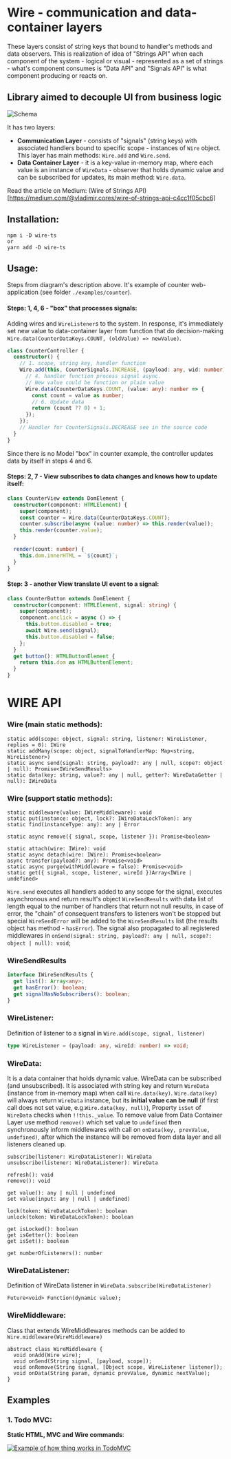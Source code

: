 # Wire - communication and data-container layers
These layers consist of string keys that bound to handler's methods and data observers. This is realization of idea of "Strings API" when each component of the system - logical or visual - represented as a set of strings - what's component consumes is "Data API" and "Signals API" is what component producing or reacts on.

## Library aimed to decouple UI from business logic
![Schema](https://github.com/WiresWare/wire_dart/raw/master/assets/wire-schema.jpeg)

It has two layers:
- **Communication Layer** - consists of "signals" (string keys) with associated handlers bound to specific scope - instances of `Wire` object. This layer has main methods: `Wire.add` and `Wire.send`.
- **Data Container Layer** - it is a key-value in-memory map, where each value is an instance of `WireData` - observer that holds dynamic value and can be subscribed for updates, its main method: `Wire.data`.

Read the article on Medium: (Wire of Strings API)[https://medium.com/@vladimir.cores/wire-of-strings-api-c4cc1f05cbc6]

## Installation:
```
npm i -D wire-ts
or
yarn add -D wire-ts
```

## Usage:

Steps from diagram's description above. It's example of counter web-application (see folder `./examples/counter`).

#### Steps: 1, 4, 6 - "box" that processes signals:
Adding wires and `WireListener`s to the system. In response, it's immediately set new value to data-container layer from function that do decision-making `Wire.data(CounterDataKeys.COUNT, (oldValue) => newValue)`.

```typescript
class CounterController {
  constructor() {
    // 1. scope, string key, handler function
    Wire.add(this, CounterSignals.INCREASE, (payload: any, wid: number) => {
      // 4. handler function process signal async. 
      // New value could be function or plain value
      Wire.data(CounterDataKeys.COUNT, (value: any): number => {
        const count = value as number;
        // 6. Update data
        return (count ?? 0) + 1;
      });
    });
    // Handler for CounterSignals.DECREASE see in the source code
  }
}
```

Since there is no Model "box" in counter example, the controller updates data by itself in steps 4 and 6.

#### Steps: 2, 7 - View subscribes to data changes and knows how to update itself:

```typescript
class CounterView extends DomElement {
  constructor(component: HTMLElement) {
    super(component);
    const counter = Wire.data(CounterDataKeys.COUNT);
    counter.subscribe(async (value: number) => this.render(value));
    this.render(counter.value);
  }

  render(count: number) {
    this.dom.innerHTML = `${count}`;
  }
}
```

#### Step: 3 - another View translate UI event to a signal:
```typescript
class CounterButton extends DomElement {
  constructor(component: HTMLElement, signal: string) {
    super(component);
    component.onclick = async () => {
      this.button.disabled = true;
      await Wire.send(signal);
      this.button.disabled = false;
    };
  }
  get button(): HTMLButtonElement {
    return this.dom as HTMLButtonElement;
  }
}
```

# WIRE API
### Wire (main static methods):
```
static add(scope: object, signal: string, listener: WireListener, replies = 0): IWire
static addMany(scope: object, signalToHandlerMap: Map<string, WireListener>)
static async send(signal: string, payload?: any | null, scope?: object | null): Promise<IWireSendResults>
static data(key: string, value?: any | null, getter?: WireDataGetter | null): IWireData
```
### Wire (support static methods):
```
static middleware(value: IWireMiddleware): void
static put(instance: object, lock?: IWireDataLockToken): any
static find(instanceType: any): any | Error

static async remove({ signal, scope, listener }): Promise<boolean> 

static attach(wire: IWire): void
static async detach(wire: IWire): Promise<boolean>
async transfer(payload?: any): Promise<void>
static async purge(withMiddleware = false): Promise<void>
static get({ signal, scope, listener, wireId })Array<IWire | undefined>
```
`Wire.send` executes all handlers added to any scope for the signal, executes asynchronous and return result's object `WireSendResults` with data list of length equal to the number of handlers that return not null results, in case of error, the "chain" of consequent transfers to listeners won't be stopped but special `WireSendError` will be added to the `WireSendResults` list (the results object has method - `hasError`). The signal also propagated to all registered middlewares in `onSend(signal: string, payload?: any | null, scope?: object | null): void`;

### WireSendResults
```typescript
interface IWireSendResults {
  get list(): Array<any>;
  get hasError(): boolean;
  get signalHasNoSubscribers(): boolean;
}
```

### WireListener<T>:
Definition of listener to a signal in `Wire.add(scope, signal, listener)`
```typescript
type WireListener = (payload: any, wireId: number) => void;
```

### WireData<T>:
It is a data container that holds dynamic value. WireData can be subscribed (and unsubscribed). It is associated with string key and return `WireData` (instance from in-memory map) when call `Wire.data(key)`. `Wire.data(key)` will always return `WireData` instance, but its **initial value can be null** (if first call does not set value, e.g.`Wire.data(key, null)`), Property `isSet` of `WireData` checks when `!!this._value`. To remove value from Data Container Layer use method `remove()` which set value to `undefined` then synchronously inform middlewares with call on `onData(key, prevValue, undefined)`, after which the instance will be removed from data layer and all listeners cleaned up.

```
subscribe(listener: WireDataListener): WireData
unsubscribe(listener: WireDataListener): WireData

refresh(): void
remove(): void

get value(): any | null | undefined
set value(input: any | null | undefined)

lock(token: WireDataLockToken): boolean
unlock(token: WireDataLockToken): boolean

get isLocked(): boolean
get isGetter(): boolean
get isSet(): boolean

get numberOfListeners(): number
```

### WireDataListener<T>:
Definition of WireData listener in `WireData.subscribe(WireDataListener)`
```
Future<void> Function(dynamic value);
```

### WireMiddleware:
Class that extends WireMiddlewares methods can be added to `Wire.middleware(WireMiddleware)`

```
abstract class WireMiddleware {
  void onAdd(Wire wire);
  void onSend(String signal, [payload, scope]);
  void onRemove(String signal, [Object scope, WireListener listener]);
  void onData(String param, dynamic prevValue, dynamic nextValue);
}
```

## Examples
### 1. Todo MVC:
**Static HTML, MVC and Wire commands**:

[![Example of how thing works in TodoMVC](https://img.youtube.com/vi/G9YCCNSy8Ak/sddefault.jpg)](https://www.youtube.com/watch?v=G9YCCNSy8Ak)
